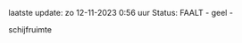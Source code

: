 laatste update: 
zo 12-11-2023  0:56   uur 
Status: FAALT - geel - 
<div class="service Y">schijfruimte</div>